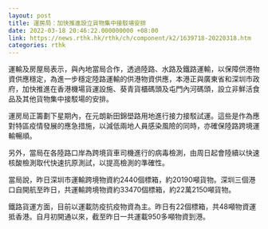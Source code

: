 ```yaml
---
layout: post
title: 運房局：加快推進設立貨物集中接駁場安排
date: 2022-03-18 20:46:22.000000000 +08:00
link: https://news.rthk.hk/rthk/ch/component/k2/1639718-20220318.htm
categories: rthk
---
```


運輸及房屋局表示，與內地當局合作，透過陸路、水路及鐵路運輸，以保障供港物資供應穩定，為進一步穩定陸路運輸的供港物資供應，本港正與廣東省和深圳市政府，加快推進在香港機場貨運設施、葵青貨櫃碼頭及屯門內河碼頭，設立非鮮活食品及其他貨物集中接駁場的安排。

運房局正籌劃下星期內，在元朗新田錦壆路用地進行接力接駁試運。這些是作為應對特區疫情發展的應急措施，以減低兩地人員感染風險的同時，亦確保陸路跨境運輸暢順。

另外，當局在各陸路口岸為跨境貨車司機進行的病毒檢測，由周日起會陸續以快速核酸檢測取代快速抗原測試，以提高檢測的準確性。

當局說，昨日深圳市運輸跨境物資約2440個標箱，約20190噸貨物。深圳三個港口自開航至昨日，共運輸跨境物資約33470個標箱，約22萬2150噸貨物。

鐵路貨運方面，目前以運載防疫抗疫物資為主。昨日有22個標箱，共48噸物資運抵香港。自月初開通以來，截至昨日一共運載950多噸物資到港。
